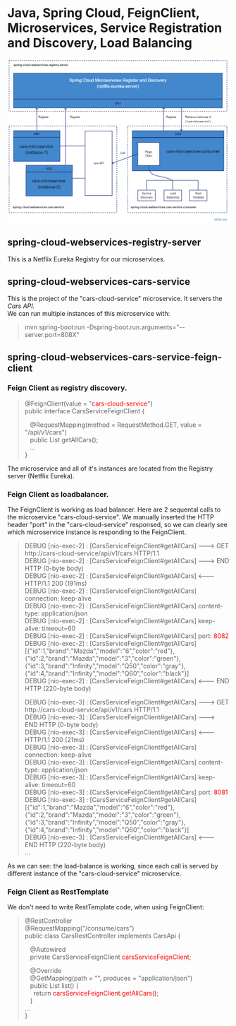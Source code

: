 # Java, Spring Cloud, FeignClient, Microservices, Service Registration and Discovery, Load Balancing

![spring-cloud-webservices-1](spring-cloud-webservices-1.png?id=1)

## spring-cloud-webservices-registry-server
This is a Netflix Eureka Registry for our microservices.

## spring-cloud-webservices-cars-service
This is the project of the "cars-cloud-service" microservice. It servers the _Cars API._   
We can run multiple instances of this microservice with:  
>  mvn spring-boot:run -Dspring-boot.run.arguments="--server.port=808X"

## spring-cloud-webservices-cars-service-feign-client

### Feign Client as registry discovery.

> @FeignClient(value = "<span style='color:red'>cars-cloud-service</span>")  
  public interface CarsServiceFeignClient {  
>  
> &nbsp;&nbsp; @RequestMapping(method = RequestMethod.GET, value = "/api/v1/cars")  
  &nbsp;&nbsp; public List<Car> getAllCars();  
>  &nbsp;&nbsp; ...  
}  

The microservice and all of it's instances are located from the Registry server (Netflix Eureka).

### Feign Client as loadbalancer.

The FeignClient is working as load balancer. Here are 2 sequental calls to the microservice "cars-cloud-service". We manually inserted the HTTP header "port" in the "cars-cloud-service" responsed, so we can clearly see which microservice instance is responding to the FeignClient.

>DEBUG [nio-exec-2] : [CarsServiceFeignClient#getAllCars] ---> GET http://cars-cloud-service/api/v1/cars HTTP/1.1  
DEBUG [nio-exec-2] : [CarsServiceFeignClient#getAllCars] ---> END HTTP (0-byte body)  
DEBUG [nio-exec-2] : [CarsServiceFeignClient#getAllCars] <--- HTTP/1.1 200 (191ms)  
DEBUG [nio-exec-2] : [CarsServiceFeignClient#getAllCars] connection: keep-alive  
DEBUG [nio-exec-2] : [CarsServiceFeignClient#getAllCars] content-type: application/json  
DEBUG [nio-exec-2] : [CarsServiceFeignClient#getAllCars] keep-alive: timeout=60  
DEBUG [nio-exec-2] : [CarsServiceFeignClient#getAllCars] port: <span style='color:red'>8082</span>  
DEBUG [nio-exec-2] : [CarsServiceFeignClient#getAllCars] [{"id":1,"brand":"Mazda","model":"6","color":"red"},{"id":2,"brand":"Mazda","model":"3","color":"green"},{"id":3,"brand":"Infinity","model":"Q50","color":"gray"},{"id":4,"brand":"Infinity","model":"Q60","color":"black"}]  
DEBUG [nio-exec-2] : [CarsServiceFeignClient#getAllCars] <--- END HTTP (220-byte body)  
>  
>DEBUG [nio-exec-3] : [CarsServiceFeignClient#getAllCars] ---> GET http://cars-cloud-service/api/v1/cars HTTP/1.1  
DEBUG [nio-exec-3] : [CarsServiceFeignClient#getAllCars] ---> END HTTP (0-byte body)  
DEBUG [nio-exec-3] : [CarsServiceFeignClient#getAllCars] <--- HTTP/1.1 200 (21ms)  
DEBUG [nio-exec-3] : [CarsServiceFeignClient#getAllCars] connection: keep-alive  
DEBUG [nio-exec-3] : [CarsServiceFeignClient#getAllCars] content-type: application/json  
DEBUG [nio-exec-3] : [CarsServiceFeignClient#getAllCars] keep-alive: timeout=60  
DEBUG [nio-exec-3] : [CarsServiceFeignClient#getAllCars] port: <span style='color:red'>8081</span>  
DEBUG [nio-exec-3] : [CarsServiceFeignClient#getAllCars] [{"id":1,"brand":"Mazda","model":"6","color":"red"},{"id":2,"brand":"Mazda","model":"3","color":"green"},{"id":3,"brand":"Infinity","model":"Q50","color":"gray"},{"id":4,"brand":"Infinity","model":"Q60","color":"black"}]  
DEBUG [nio-exec-3] : [CarsServiceFeignClient#getAllCars] <--- END HTTP (220-byte body)  
> ...

As we can see: the load-balance is working, since each call is served by different instance of the "cars-cloud-service" microservice.

### Feign Client as RestTemplate

We don't need to write RestTemplate code, when using FeignClient:
> @RestController  
  @RequestMapping("/consume/cars")  
  public class CarsRestController implements CarsApi {  
>  
> &nbsp;&nbsp; @Autowired  
  &nbsp;&nbsp; private CarsServiceFeignClient <span style='color:red'>carsServiceFeignClient</span>;  
>  
> &nbsp;&nbsp; @Override  
  &nbsp;&nbsp; @GetMapping(path = "", produces = "application/json")  
  &nbsp;&nbsp; public List<Car> list() {  
  &nbsp;&nbsp;&nbsp;&nbsp;   return <span style='color:red'>carsServiceFeignClient.getAllCars()</span><span>;</span>  
  &nbsp;&nbsp; }  
> ...  
  }

